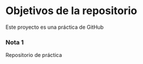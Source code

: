 # Objetivos de la repositorio

Este proyecto es una práctica de GitHub

### Nota 1
Repositorio de práctica
